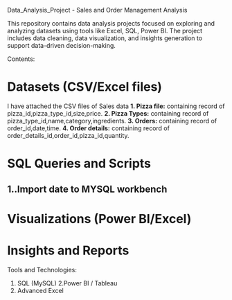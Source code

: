 Data_Analysis_Project - Sales and Order Management Analysis

This repository contains data analysis projects focused on exploring and analyzing datasets using tools like Excel, SQL, Power BI. The project includes data cleaning, data visualization, and insights generation to support data-driven decision-making.

Contents:
# Datasets (CSV/Excel files)
I have attached the CSV files of Sales data
**1. Pizza file:** containing record of pizza_id,pizza_type_id,size,price.
**2. Pizza Types:** containing record of pizza_type_id,name,category,ingredients.
**3. Orders:** containing record of order_id,date,time.
**4. Order details:** containing record of order_details_id,order_id,pizza_id,quantity.

# SQL Queries and Scripts
1..Import date to MYSQL workbench
--       

# Visualizations (Power BI/Excel)
# Insights and Reports

Tools and Technologies:
1. SQL (MySQL)
2.Power BI / Tableau
3. Advanced Excel

